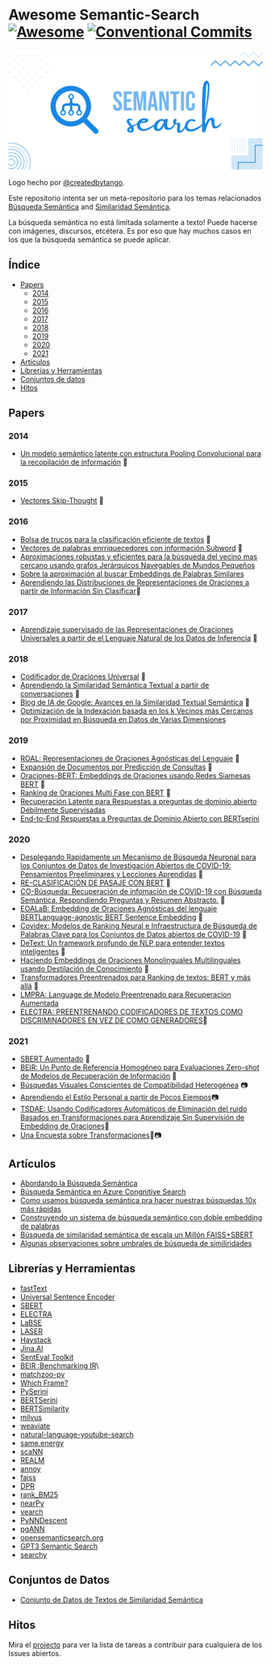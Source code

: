 # Awesome Semantic-Search [![Awesome](https://awesome.re/badge.svg)](https://awesome.re)  [![Conventional Commits](https://img.shields.io/badge/Conventional%20Commits-1.0.0-yellow.svg)](https://conventionalcommits.org)



<img src ="logo.svg" />


Logo hecho por [@createdbytango](https://instagram.com/createdbytango). 

Este repositorio intenta ser un meta-repositorio para los temas relacionados [Búsqueda Semántica](https://en.wikipedia.org/wiki/Semantic_search) and [Similaridad Semántica](http://nlpprogress.com/english/semantic_textual_similarity.html).

La búsqueda semántica no está limitada solamente a texto! Puede hacerse con imágenes, discursos, etcétera. Es por eso que hay muchos casos en los que la búsqueda semántica se puede aplicar.

## Índice

- [Papers](#papers)
    - [2014](#2014)
    - [2015](#2015)
    - [2016](#2016)
    - [2017](#2017)
    - [2018](#2018)
    - [2019](#2019)
    - [2020](#2020)
    - [2021](#2021)
- [Artículos](#articulos)
- [Librerías y Herramientas](#librerías-y-herramientas)
- [Conjuntos de datos](#conjuntos-de-datos)
- [Hitos](#hitos)

## Papers
### 2014 
- [Un modelo semántico latente con  estructura Pooling Convolucional para la recopilación de información](https://www.microsoft.com/en-us/research/wp-content/uploads/2016/02/cikm2014_cdssm_final.pdf) 📄

### 2015
- [Vectores Skip-Thought](https://arxiv.org/pdf/1506.06726.pdf) 📄

### 2016
- [Bolsa de trucos para la clasificación eficiente de textos](https://arxiv.org/abs/1607.01759) 📄
- [Vectores de palabras enrriquecedores con información Subword](https://arxiv.org/abs/1607.04606) 📄
- [Aproximaciones robustas y eficientes para la búsqueda del vecino mas cercano usando grafos Jerárquicos Navegables de Mundos Pequeños](https://arxiv.org/abs/1603.09320)
- [Sobre la aproximación al buscar Embeddings de Palabras Similares](https://www.aclweb.org/anthology/P16-1214.pdf) 
- [Aprendiendo las Distribuciones de Representaciones de Oraciones a partir de Información Sin Clasificar](https://arxiv.org/abs/1602.03483)📄

### 2017
- [Aprendizaje supervisado de las Representaciones de Oraciones Universales a partir de  el Lenguaje Natural de los Datos de Inferencia](https://research.fb.com/wp-content/uploads/2017/09/emnlp2017.pdf) 📄

### 2018
- [Codificador de Oraciones Universal](https://arxiv.org/pdf/1803.11175.pdf) 📄
- [Aprendiendo la Similaridad Semántica Textual a partir de conversaciones](https://arxiv.org/pdf/1804.07754.pdf) 📄
- [Blog de IA de Google: Avances en la Similaridad Textual Semántica](https://ai.googleblog.com/2018/05/advances-in-semantic-textual-similarity.html) 📄
- [Optimización de la Indexación basada en los k Vecinos más Cercanos por Proximidad en Búsqueda en Datos de Varias Dimensiones](https://arxiv.org/abs/1810.07355)

### 2019
- [ROAL: Representaciones de Oraciones Agnósticas del Lenguaje](https://engineering.fb.com/2019/01/22/ai-research/laser-multilingual-sentence-embeddings/) 📄
- [Expansión de Documentos por Predicción de Consultas](https://arxiv.org/abs/1904.08375) 📄
- [Oraciones-BERT: Embeddings de Oraciones usando Redes Siamesas BERT](https://arxiv.org/pdf/1908.10084.pdf) 📄
- [Ranking de Oraciones Multi Fase con BERT](https://arxiv.org/abs/1910.14424) 📄
- [Recuperación Latente para Respuestas a preguntas de dominio abierto Débilmente Supervisadas](https://arxiv.org/abs/1906.00300)
- [End-to-End Respuestas a Preguntas de Dominio Abierto con BERTserini](https://www.aclweb.org/anthology/N19-4013/)

### 2020
- [Desplegando Rapidamente un Mecanismo de Búsqueda Neuronal para los Conjuntos de Datos de Investigación Abiertos de  COVID-19: Pensamientos Preeliminares y Lecciones Aprendidas](https://arxiv.org/abs/2004.05125) 📄
- [RE-CLASIFICACIÓN DE PASAJE CON BERT](https://arxiv.org/pdf/1901.04085.pdf) 📄
- [CO-Búsqueda: Recuperación de infomación de COVID-19 con Búsqueda Semántica, Respondiendo Preguntas y Resumen Abstracto.](https://arxiv.org/pdf/2006.09595.pdf) 📄
- [EOALaB: Embedding de Oraciones Agnósticas del lenguaje BERTLanguage-agnostic BERT Sentence Embedding](https://arxiv.org/abs/2007.01852) 📄
- [Covidex: Modelos de Ranking Neural e Infraestructura de Búsqueda de Palabras Clave para los Conjuntos de Datos abiertos de COVID-19](https://arxiv.org/abs/2007.07846) 📄
- [DeText: Un framework profundo de NLP para entender textos inteligentes](https://engineering.linkedin.com/blog/2020/open-sourcing-detext) 📄
- [Haciendo Embeddings de Oraciones Monolinguales Multilinguales usando Destilación de Conocimiento](https://arxiv.org/pdf/2004.09813.pdf) 📄
- [Transformadores Preentrenados para Ranking de textos: BERT y más allá](https://arxiv.org/abs/2010.06467) 📄
- [LMPRA: Language de Modelo Preentrenado para Recuperacion Aumentada](https://arxiv.org/abs/2002.08909)
- [ELECTRA: PREENTRENANDO CODIFICADORES DE TEXTOS COMO DISCRIMINADORES EN VEZ DE COMO GENERADORES](https://openreview.net/pdf?id=r1xMH1BtvB)📄
### 2021
- [SBERT Aumentado](https://arxiv.org/pdf/2010.08240.pdf) 📄
- [BEIR: Un Punto de Referencia Homogéneo para Evaluaciones Zero-shot de Modelos de Recuperación de Información](https://arxiv.org/abs/2104.08663) 📄
- [Búsquedas Visuales Conscientes de Compatibilidad Heterogénea](https://arxiv.org/abs/2105.06047) 📷
- [Aprendiendo el Estilo Personal a partir de Pocos Ejempos](https://chuanenlin.com/personalstyle)📷
- [TSDAE: Usando Codificadores  Automáticos de Eliminación del ruido Basados en Transformaciones para Aprendizaje Sin Supervisión de Embedding de Oraciones](https://arxiv.org/abs/2104.06979)📄
- [Una Encuesta sobre Transformaciones](https://arxiv.org/abs/2106.04554)📄📷

## Artículos

- [Abordando la Búsqueda Semántica](https://adityamalte.substack.com/p/tackle-semantic-search/)
- [Búsqueda Semántica en Azure Congnitive Search](https://docs.microsoft.com/en-us/azure/search/semantic-search-overview)
- [Como usamos búsqueda semántica pra hacer nuestras búsquedas 10x más rápidas](https://zilliz.com/blog/How-we-used-semantic-search-to-make-our-search-10-x-smarter)
- [Construyendo un sistema de búsqueda semántico con doble embedding de palabras](https://m.mage.ai/building-a-semantic-search-engine-with-dual-space-word-embeddings-f5a596eb6d90)
- [Búsqueda de similaridad semántica de escala un Millón FAISS+SBERT](https://towardsdatascience.com/billion-scale-semantic-similarity-search-with-faiss-sbert-c845614962e2)
- [Algunas observaciones sobre umbrales de búsqueda de similiridades](https://greglandrum.github.io/rdkit-blog/similarity/reference/2021/05/26/similarity-threshold-observations1.html)
## Librerías y Herramientas
- [fastText](https://fasttext.cc/)
- [Universal Sentence Encoder](https://tfhub.dev/google/universal-sentence-encoder/4)
- [SBERT](https://www.sbert.net/)
- [ELECTRA](https://github.com/google-research/electra)
- [LaBSE](https://tfhub.dev/google/LaBSE/2)
- [LASER](https://github.com/facebookresearch/LASER)
- [Haystack](https://github.com/deepset-ai/haystack/)
- [Jina.AI](https://jina.ai/)
- [SentEval Toolkit](https://github.com/facebookresearch/SentEval?utm_source=catalyzex.com)
- [BEIR :Benchmarking IR](https://github.com/UKPLab/beir)\
- [matchzoo-py](https://github.com/NTMC-Community/MatchZoo-py)
- [Which Frame?](http://whichframe.com/)
- [PySerini](https://github.com/castorini/pyserini)
- [BERTSerini](https://github.com/rsvp-ai/bertserini)
- [BERTSimilarity](https://github.com/Brokenwind/BertSimilarity)
- [milvus](https://www.milvus.io/)
- [weaviate](https://github.com/semi-technologies/weaviate)
- [natural-language-youtube-search](https://github.com/haltakov/natural-language-youtube-search)
- [same.energy](https://www.same.energy/about)
- [scaNN](https://github.com/google-research/google-research/tree/master/scann)
- [REALM](https://github.com/google-research/language/tree/master/language/realm)
- [annoy](https://github.com/spotify/annoy)
- [faiss](https://github.com/facebookresearch/faiss)
- [DPR](https://github.com/facebookresearch/DPR)
- [rank_BM25](https://github.com/dorianbrown/rank_bm25)
- [nearPy](http://pixelogik.github.io/NearPy/)
- [vearch](https://github.com/vearch/vearch)
- [PyNNDescent](https://github.com/lmcinnes/pynndescent)
- [pgANN](https://github.com/netrasys/pgANN)
- [opensemanticsearch.org](https://www.opensemanticsearch.org/)
- [GPT3 Semantic Search](https://gpt3demo.com/category/semantic-search)
- [searchy](https://github.com/lubianat/searchy)
## Conjuntos de Datos
- [Conjunto de Datos de Textos de Similaridad Semántica](https://github.com/brmson/dataset-sts)

## Hitos

Mira el [projecto](https://github.com/Agrover112/awesome-semantic-search/projects/1) para ver la lista de tareas a contribuir para cualquiera de los Issues abiertos.
